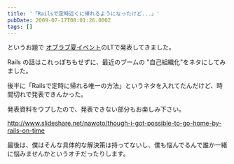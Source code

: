 ```yaml
---
title: '「Railsで定時近くに帰れるようになったけど...」'
pubDate: 2009-07-17T08:01:26.000Z
tags: []
---
```


というお題で [オブラブ夏イベント](http://d.hatena.ne.jp/objectclub/20090708/1247023231)のLTで発表してきました。

Rails の話はこれっぽちもせずに、最近のブームの "自己組織化"をネタにしてみました。

後半に「Railsで定時に帰れる唯一の方法」というネタを入れてたんだけど、時間切れで発表できんかった。

発表資料をウプしたので、発表できない部分もお楽しみ下さい。

http://www.slideshare.net/nawoto/though-i-got-possible-to-go-home-by-rails-on-time

最後は、僕はそんな具体的な解決策は持ってないし、僕も悩んでるんで誰か一緒に悩みませんかというオチだったりします。
